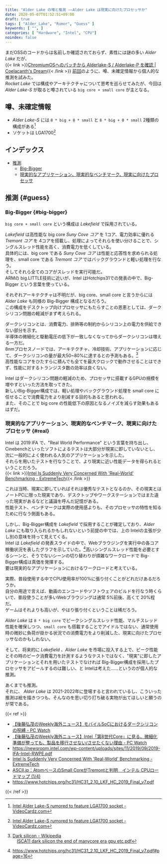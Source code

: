 ```yaml
---
title: "Alder Lake の噂と推測 ――Alder Lake は現実に向けたプロセッサか"
date: 2020-05-07T01:52:51+09:00
draft: true
tags: [ "Alder_Lake", "Rumor", "Guess" ]
keywords: [ "", ]
categories: [ "Hardware", "Intel", "CPU"]
noindex: false
---
```


まだOSSのコードからは名前しか確認されておらず、素性には謎の多い *Alder Lake* だが、  
{{< link >}}[ChromiumOSへのパッチから Alderlake-S / Alderlake-P を確認 | Coelacanth's Dream](/posts/2020/05/01/vboot-code-add-alderlake/){{< /link >}}
[前回](/posts/2020/05/04/rocketlake-rumor-guess/)のように、噂、未確定情報から個人的な推測を試みた。  
*Rocket Lake* では構成やアーキテクチャについて思考を巡らせてみたが、今回は *Alder Lake-S* が取ると噂されている `big core + small core` が主となる。  

## 噂、未確定情報

 * *Alder Lake-S* には `8 * big + 8 * small` と `8 * big + 0 * small` 2種類の構成がある[^1]
 * ソケットは LGA1700[^1]

[^1]: [Intel Alder Lake-S rumored to feature LGA1700 socket - VideoCardz.com](https://videocardz.com/newz/intel-alder-lake-s-rumored-to-feature-lga1700-socket)

## インデックス

 * [推測](#guess)
     * [Big-Bigger](#big-bigger)
     * [現実的なアプリケーション、現実的なベンチマーク、現実に向けたプロセッサ](#real)

## 推測 {#guess}
### Big-Bigger {#big-bigger}

`big core + small core` という構成は *Lakefield* で採用されている。  

*Lakefield* は高性能な big core *Suny Cove コア* を 1コア、電力効率に優れる *Tremont コア* を 4コアを搭載し、処理によってそれらを使い分けることで、シングルスレッド性能を高く、消費電力を低くしている。  
具体的には、big core である *Suny Cove コア* は性能と応答性を求められる処理を、small core である *Tremont コア* ではバックグラウンドと軽い処理を行なう。  
そしてそれら全てのコアがスレッドを実行可能だ。  
ARMの big.LITTLE技術に近いが、Intel はHotchips31での発表の中で、Big-Bigger という言葉を使っている。  

それぞれアーキテクチャは不明だが、big core、small core と言うからには *Alder Lake* も同様の Big-Bigger 構成となるだろう。  
この構成をデスクトップ向けプロセッサにもたらすことの恩恵としては、ダークシリコン問題の軽減がまず考えられる。  

ダークシリコンとは、消費電力、排熱等の制約からシリコン上の電力を供給できない部分を示す。  
半導体の微細化と駆動電圧の低下が一致しなくなってからダークシリコンは増える一方だ。  
8nmプロセスノードでは、アーキテクチャ、冷却技術、アプリケーションに応じて、ダークシリコンの量が最大50~80%に達するとの予測もある。[^2]  
高性能なコアをひたすらに積んでも全てを最大クロックで動作させることはできず、性能に対するトランジスタ数の効率は良くない。  

[^2]: [Dark silicon - Wikipedia](https://en.wikipedia.org/wiki/Dark_silicon)<br>&emsp;[ISCA11 dark silicon the end of manycore era gpu etc.pdf](http://www.iuma.ulpgc.es/users/nunez/clases-micros-para-com/clases-mpc-slides-links/PH%20COD%20book%20ManyCore%20SMP%20OpenMP/ISCA11%20dark%20silicon%20the%20end%20of%20manycore%20era%20gpu%20etc.pdf)

Intel はダークシリコン問題の軽減のため、プロセッサに搭載するGPUの規模を増やすといった方法を取ってきた。  
新しいBig-Bigger構成では、軽い処理やバックグラウンド処理を small core に任せることで消費電力をより削減する目的もあると思われる。  
また、そのことで big core の性能低下の原因となるノイズを減らす効果もあるはずだ。  

### 現実的なアプリケーション、現実的なベンチマーク、現実に向けたプロセッサ {#real}

Intel は 2019 IFA で、"Real World Performance" という言葉を持ち出し、Cinebenchといったソフトによるテストは大部分が現実に即していないとし、次に一般的によく使われる人気のアプリケーションを示した。  
それらを用いたテストを行なうことで、より現実に近い性能データを得られるということだろう。  
{{< link >}}[Intel Is Suddenly Very Concerned With 'Real-World' Benchmarking - ExtremeTech](https://www.extremetech.com/computing/297864-intel-is-suddenly-very-concerned-with-real-world-benchmarking){{< /link >}}

これは当時、現実に即していればそれは優秀なテストとなるのか、その現実とはノートPCに限った現実であり、デスクトップやワークステーションではまた違った現実があるなどと議論を呼んだ記憶がある。  
性能テスト、ベンチマークは実際の使用感よりも、そのプロセッサの特性を知るために行なう側面もある。  

しかし、Big-Bigger構成を *Lakefield* で採用することが確定しており、*Alder Lake* にも取り入られるかもしれないという前提の中では、上の Intelの主張が少し別の意味を持って見えてくる。  
Intel は *Lakefield* の発表スライドの中で、Webブラウジングを実行中の各コア稼働状況を表したグラフを示していた。[^3]高いシングルスレッド性能を必要とするシーンと、そうでないシーンの切り替わりが煩雑なワークロードで Big-Bigger構成は真価を発揮する。  
要は現実的なアプリケーションにおけるワークロードと考えている。  

実際、普段使用する中でCPU使用率が100%に張り付くことがどれだけあるだろうか。  
自分の用途で言えば、動画のエンコードやソフトウェアのビルドを行なう時くらいで、普段使うことが多いWebブラウジングは通常 5%前後、高くて 20%程だ。  
ゲームはそれよりも高いが、やはり張り付くということは稀だろう。  

*Alder Lake* は `8 * big core` でピークシングルスレッド性能、マルチスレッド性能を確保しつつ、`small core` も搭載することでアイドルではない、通常使用時の微妙に負荷が掛かる状況での消費電力をより削減した、現実に向けたプロセッサなのかもしれない。  

そして、将来的に *Lakefield* 、*Alder Lake* を市場に投入する上で、ピーク性能とその時のピーク消費電力を計測するようなテストではなく、"現実"に即したアプリケーションとそれを用いたテストでなければ Big-Bigger構成を採用したプロセッサをアピールするのは難しい、と Intelは考えた……というのが個人的な推測。  

[^3]: <https://www.hotchips.org/hc31/HC31_2.10_LKF_HC_2019_Final_v7.pdf#page=16>

あくまでも推測。  
それに、 *Alder Lake* は 2021-2022年に登場すると言われているし、こういった推測は絵を描きつつも、そんなのを思い切り打ち破る実物が出てほしいと願うのが常である。

{{< ref >}}

 * [【後藤弘茂のWeekly海外ニュース】モバイルSoCにおけるダークシリコンの呪縛 - PC Watch](https://pc.watch.impress.co.jp/docs/column/kaigai/549137.html)
 * [【後藤弘茂のWeekly海外ニュース】Intel「第8世代Core」に見る、微細化準備が整っても、製品を移行させない/させたくない理由 - PC Watch](https://pc.watch.impress.co.jp/docs/column/kaigai/1076333.html)
 * <https://newsroom.intel.com/wp-content/uploads/sites/11/2019/09/2019-IFA-Intel-RWPE.pdf>
 * [Intel Is Suddenly Very Concerned With 'Real-World' Benchmarking - ExtremeTech](https://www.extremetech.com/computing/297864-intel-is-suddenly-very-concerned-with-real-world-benchmarking)
 * [ASCII.jp：AtomベースのSmall CoreがTremontと判明　インテル CPUロードマップ (1/4)](https://ascii.jp/elem/000/001/981/1981403/)
 * <https://www.hotchips.org/hc31/HC31_2.10_LKF_HC_2019_Final_v7.pdf>

{{< /ref >}}
